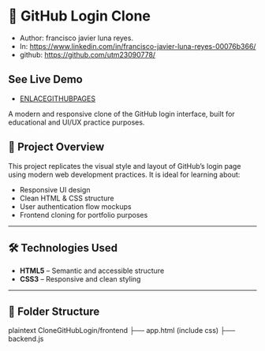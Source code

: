 # 🚀 GitHub Login Clone

- Author: francisco javier luna reyes.
- ln: https://www.linkedin.com/in/francisco-javier-luna-reyes-00076b366/
- github: https://github.com/utm23090778/

## See Live Demo ##
- [ENLACEGITHUBPAGES](ENLACEGITHUBPAGES)

A modern and responsive clone of the GitHub login interface, built for educational and UI/UX practice purposes.

## 📌 Project Overview

This project replicates the visual style and layout of GitHub’s login page using modern web development practices. It is ideal for learning about:

- Responsive UI design
- Clean HTML & CSS structure
- User authentication flow mockups
- Frontend cloning for portfolio purposes

---

## 🛠️ Technologies Used

- **HTML5** – Semantic and accessible structure  
- **CSS3** – Responsive and clean styling  

---


## 📂 Folder Structure

plaintext
CloneGitHubLogin/frontend
├── app.html (include css)
├── backend.js
